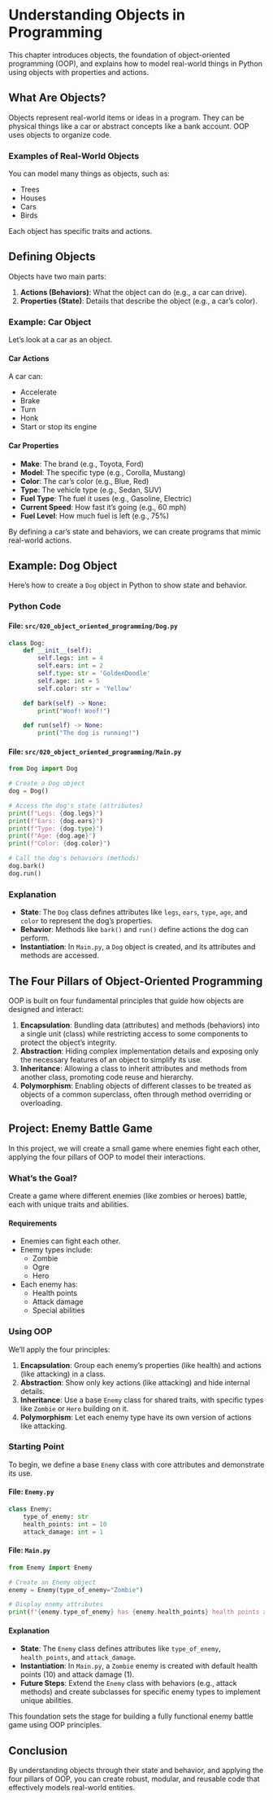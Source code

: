 # Understanding Objects in Programming

This chapter introduces objects, the foundation of object-oriented programming (OOP), and explains how to model real-world things in Python using objects with properties and actions.

## What Are Objects?
Objects represent real-world items or ideas in a program. They can be physical things like a car or abstract concepts like a bank account. OOP uses objects to organize code.

### Examples of Real-World Objects
You can model many things as objects, such as:
- Trees
- Houses
- Cars
- Birds

Each object has specific traits and actions.

## Defining Objects
Objects have two main parts:
1. **Actions (Behaviors)**: What the object can do (e.g., a car can drive).
2. **Properties (State)**: Details that describe the object (e.g., a car’s color).

### Example: Car Object
Let’s look at a car as an object.

#### Car Actions
A car can:
- Accelerate
- Brake
- Turn
- Honk
- Start or stop its engine

#### Car Properties
- **Make**: The brand (e.g., Toyota, Ford)
- **Model**: The specific type (e.g., Corolla, Mustang)
- **Color**: The car’s color (e.g., Blue, Red)
- **Type**: The vehicle type (e.g., Sedan, SUV)
- **Fuel Type**: The fuel it uses (e.g., Gasoline, Electric)
- **Current Speed**: How fast it’s going (e.g., 60 mph)
- **Fuel Level**: How much fuel is left (e.g., 75%)

By defining a car’s state and behaviors, we can create programs that mimic real-world actions.

## Example: Dog Object
Here’s how to create a `Dog` object in Python to show state and behavior.

### Python Code
#### File: `src/020_object_oriented_programming/Dog.py`

```python
class Dog:
    def __init__(self):
        self.legs: int = 4
        self.ears: int = 2
        self.type: str = 'GoldenDoodle'
        self.age: int = 5
        self.color: str = 'Yellow'

    def bark(self) -> None:
        print("Woof! Woof!")

    def run(self) -> None:
        print("The dog is running!")
```

#### File: `src/020_object_oriented_programming/Main.py`
```python
from Dog import Dog

# Create a Dog object
dog = Dog()

# Access the dog's state (attributes)
print(f"Legs: {dog.legs}")
print(f"Ears: {dog.ears}")
print(f"Type: {dog.type}")
print(f"Age: {dog.age}")
print(f"Color: {dog.color}")

# Call the dog's behaviors (methods)
dog.bark()
dog.run()
```

### Explanation
- **State**: The `Dog` class defines attributes like `legs`, `ears`, `type`, `age`, and `color` to represent the dog’s properties.
- **Behavior**: Methods like `bark()` and `run()` define actions the dog can perform.
- **Instantiation**: In `Main.py`, a `Dog` object is created, and its attributes and methods are accessed.

## The Four Pillars of Object-Oriented Programming
OOP is built on four fundamental principles that guide how objects are designed and interact:
1. **Encapsulation**: Bundling data (attributes) and methods (behaviors) into a single unit (class) while restricting access to some components to protect the object’s integrity.
2. **Abstraction**: Hiding complex implementation details and exposing only the necessary features of an object to simplify its use.
3. **Inheritance**: Allowing a class to inherit attributes and methods from another class, promoting code reuse and hierarchy.
4. **Polymorphism**: Enabling objects of different classes to be treated as objects of a common superclass, often through method overriding or overloading.

## Project: Enemy Battle Game
In this project, we will create a small game where enemies fight each other, applying the four pillars of OOP to model their interactions.

### What’s the Goal?
Create a game where different enemies (like zombies or heroes) battle, each with unique traits and abilities.

#### Requirements
- Enemies can fight each other.
- Enemy types include:
  - Zombie
  - Ogre
  - Hero
- Each enemy has:
  - Health points
  - Attack damage
  - Special abilities

### Using OOP
We’ll apply the four principles:
1. **Encapsulation**: Group each enemy’s properties (like health) and actions (like attacking) in a class.
2. **Abstraction**: Show only key actions (like attacking) and hide internal details.
3. **Inheritance**: Use a base `Enemy` class for shared traits, with specific types like `Zombie` or `Hero` building on it.
4. **Polymorphism**: Let each enemy type have its own version of actions like attacking.

### Starting Point
To begin, we define a base `Enemy` class with core attributes and demonstrate its use.

#### File: `Enemy.py`
```python
class Enemy:
    type_of_enemy: str
    health_points: int = 10
    attack_damage: int = 1
```

#### File: `Main.py`
```python
from Enemy import Enemy

# Create an Enemy object
enemy = Enemy(type_of_enemy="Zombie")

# Display enemy attributes
print(f"{enemy.type_of_enemy} has {enemy.health_points} health points and can deal {enemy.attack_damage} attack damage.")
```

#### Explanation
- **State**: The `Enemy` class defines attributes like `type_of_enemy`, `health_points`, and `attack_damage`.
- **Instantiation**: In `Main.py`, a `Zombie` enemy is created with default health points (10) and attack damage (1).
- **Future Steps**: Extend the `Enemy` class with behaviors (e.g., attack methods) and create subclasses for specific enemy types to implement unique abilities.

This foundation sets the stage for building a fully functional enemy battle game using OOP principles.


## Conclusion
By understanding objects through their state and behavior, and applying the four pillars of OOP, you can create robust, modular, and reusable code that effectively models real-world entities.